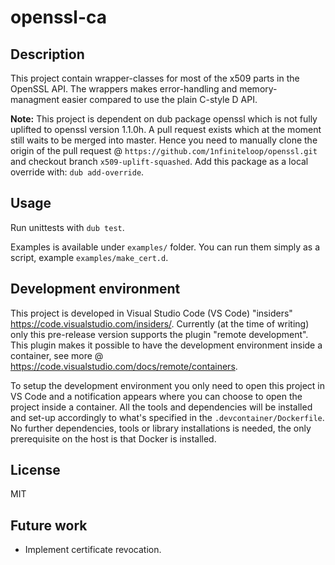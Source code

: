 # openssl-ca

## Description

This project contain wrapper-classes for most of the x509 parts in the OpenSSL
API. The wrappers makes error-handling and memory-managment easier compared to
use the plain C-style D API.

**Note:** This project is dependent on dub package openssl which is not fully
uplifted to openssl version 1.1.0h. A pull request exists which at the moment
still waits to be merged into master. Hence you need to manually clone the
origin of the pull request @ `https://github.com/1nfiniteloop/openssl.git` and
checkout branch `x509-uplift-squashed`. Add this package as a local override
with: `dub add-override`.

## Usage

Run unittests with `dub test`.

Examples is available under `examples/` folder. You can run them simply as a
script, example `examples/make_cert.d`.

## Development environment

This project is developed in Visual Studio Code (VS Code) "insiders"
<https://code.visualstudio.com/insiders/>. Currently (at the time of writing)
only this pre-release version supports the plugin "remote development". This
plugin makes it possible to have the development environment inside a
container, see more @ <https://code.visualstudio.com/docs/remote/containers>.

To setup the development environment you only need to open this project in VS
Code and a notification appears where you can choose to open the project inside
a container. All the tools and dependencies will be installed and set-up
accordingly to what's specified in the `.devcontainer/Dockerfile`. No further
dependencies, tools or library installations is needed, the only prerequisite
on the host is that Docker is installed.

## License

MIT

## Future work

* Implement certificate revocation.
